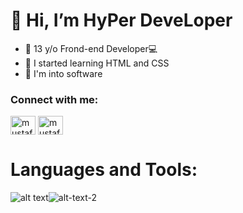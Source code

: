 # 👋 Hi, I’m HyPer DeveLoper
- 👀 13 y/o Frond-end Developer💻
- 🌱 I started learning HTML and CSS
- 💞️ I'm into software
<!---
HYpErDvlopr/HYpErDvlopr is a ✨ special ✨ repository because its `README.md` (this file) appears on your GitHub profile.
You can click the Preview link to take a look at your changes.
--->

<h3 align="left">Connect with me:</h3>
<p align="left">
<a href="https://twitter.com/HyDeve_tr" target="blank"><img align="center" src="https://raw.githubusercontent.com/rahuldkjain/github-profile-readme-generator/master/src/images/icons/Social/twitter.svg" alt="mustafaakocaa99" height="30" width="40" /></a>
  <a href="https://twitter.com/HyDeve_eng" target="blank"><img align="center" src="https://raw.githubusercontent.com/rahuldkjain/github-profile-readme-generator/master/src/images/icons/Social/twitter.svg" alt="mustafaakocaa99" height="30" width="40" /></a>
</p>

# Languages and Tools:
![alt text](https://upload.wikimedia.org/wikipedia/commons/thumb/d/d5/CSS3_logo_and_wordmark.svg/40px-CSS3_logo_and_wordmark.svg.png)![alt-text-2](https://upload.wikimedia.org/wikipedia/commons/thumb/6/61/HTML5_logo_and_wordmark.svg/55px-HTML5_logo_and_wordmark.svg.png)
